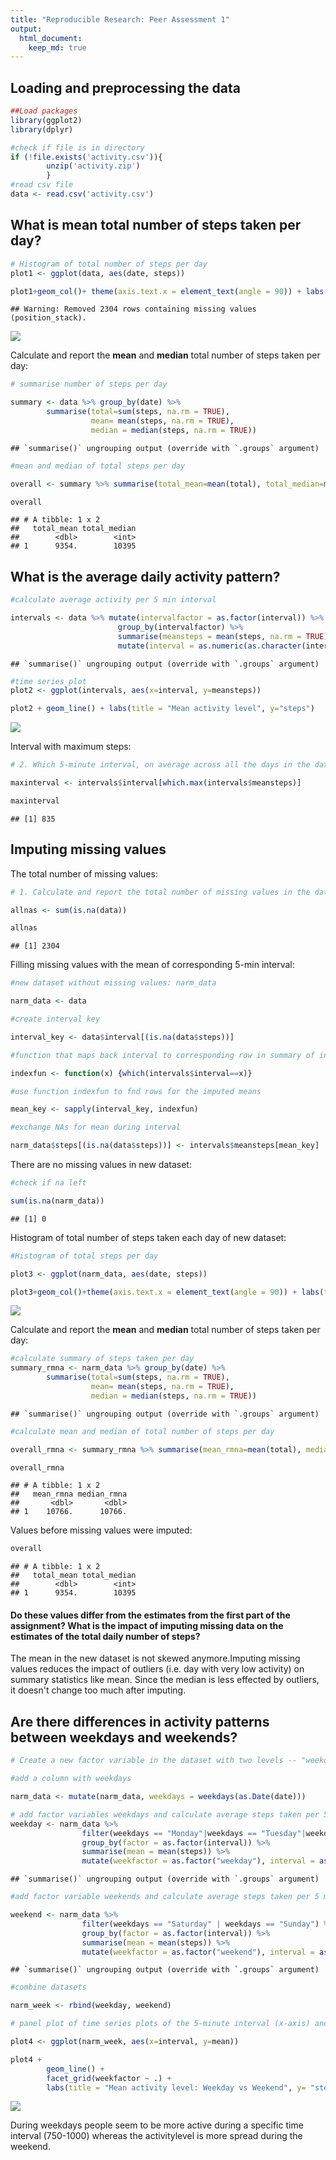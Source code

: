 ```yaml
---
title: "Reproducible Research: Peer Assessment 1"
output: 
  html_document:
    keep_md: true
---
```



## Loading and preprocessing the data


```r
##Load packages
library(ggplot2)
library(dplyr)

#check if file is in directory
if (!file.exists('activity.csv')){
        unzip('activity.zip')
        }
#read csv file
data <- read.csv('activity.csv')
```

## What is mean total number of steps taken per day?

```r
# Histogram of total number of steps per day
plot1 <- ggplot(data, aes(date, steps))

plot1+geom_col()+ theme(axis.text.x = element_text(angle = 90)) + labs(title = "Number of steps taken each day")
```

```
## Warning: Removed 2304 rows containing missing values (position_stack).
```

![](PA1_template_files/figure-html/unnamed-chunk-2-1.png)<!-- -->

Calculate and report the **mean** and **median** total number of steps taken per day:


```r
# summarise number of steps per day

summary <- data %>% group_by(date) %>%
        summarise(total=sum(steps, na.rm = TRUE), 
                  mean= mean(steps, na.rm = TRUE), 
                  median = median(steps, na.rm = TRUE))
```

```
## `summarise()` ungrouping output (override with `.groups` argument)
```

```r
#mean and median of total steps per day

overall <- summary %>% summarise(total_mean=mean(total), total_median=median(total))

overall
```

```
## # A tibble: 1 x 2
##   total_mean total_median
##        <dbl>        <int>
## 1      9354.        10395
```

## What is the average daily activity pattern?

```r
#calculate average activity per 5 min interval

intervals <- data %>% mutate(intervalfactor = as.factor(interval)) %>% 
                        group_by(intervalfactor) %>%
                        summarise(meansteps = mean(steps, na.rm = TRUE)) %>%
                        mutate(interval = as.numeric(as.character(intervalfactor)))
```

```
## `summarise()` ungrouping output (override with `.groups` argument)
```

```r
#time series plot
plot2 <- ggplot(intervals, aes(x=interval, y=meansteps))

plot2 + geom_line() + labs(title = "Mean activity level", y="steps")
```

![](PA1_template_files/figure-html/unnamed-chunk-4-1.png)<!-- -->

Interval with maximum steps: 


```r
# 2. Which 5-minute interval, on average across all the days in the dataset, contains the maximum number of steps?

maxinterval <- intervals$interval[which.max(intervals$meansteps)]

maxinterval
```

```
## [1] 835
```


## Imputing missing values

The total number of missing values:


```r
# 1. Calculate and report the total number of missing values in the dataset (i.e. the total number of rows with `NA`s)

allnas <- sum(is.na(data))

allnas
```

```
## [1] 2304
```

Filling missing values with the mean of corresponding 5-min interval:


```r
#new dataset without missing values: narm_data

narm_data <- data

#create interval key

interval_key <- data$interval[(is.na(data$steps))]

#function that maps back interval to corresponding row in summary of intervals

indexfun <- function(x) {which(intervals$interval==x)}

#use function indexfun to fnd rows for the imputed means

mean_key <- sapply(interval_key, indexfun)

#exchange NAs for mean during interval

narm_data$steps[(is.na(data$steps))] <- intervals$meansteps[mean_key]
```

There are no missing values in new dataset:

```r
#check if na left

sum(is.na(narm_data))
```

```
## [1] 0
```

Histogram of total number of steps taken each day of new dataset:


```r
#Histogram of total steps per day

plot3 <- ggplot(narm_data, aes(date, steps))

plot3+geom_col()+theme(axis.text.x = element_text(angle = 90)) + labs(title= "Steps per day (after removing missing values)")
```

![](PA1_template_files/figure-html/unnamed-chunk-9-1.png)<!-- -->

Calculate and report the **mean** and **median** total number of steps taken per day:


```r
#calculate summary of steps taken per day
summary_rmna <- narm_data %>% group_by(date) %>%
        summarise(total=sum(steps, na.rm = TRUE), 
                  mean= mean(steps, na.rm = TRUE), 
                  median = median(steps, na.rm = TRUE))
```

```
## `summarise()` ungrouping output (override with `.groups` argument)
```

```r
#calculate mean and median of total number of steps per day

overall_rmna <- summary_rmna %>% summarise(mean_rmna=mean(total), median_rmna=median(total))

overall_rmna
```

```
## # A tibble: 1 x 2
##   mean_rmna median_rmna
##       <dbl>       <dbl>
## 1    10766.      10766.
```
Values before missing values were imputed:


```r
overall
```

```
## # A tibble: 1 x 2
##   total_mean total_median
##        <dbl>        <int>
## 1      9354.        10395
```

#### Do these values differ from the estimates from the first part of the assignment? What is the impact of imputing missing data on the estimates of the total daily number of steps?

The mean in the new dataset is not skewed anymore.Imputing missing values reduces the impact of outliers (i.e. day with very low activity) on summary statistics like mean. Since the median is less effected by outliers, it doesn't change too much after imputing.

## Are there differences in activity patterns between weekdays and weekends?


```r
# Create a new factor variable in the dataset with two levels -- "weekday" and "weekend" indicating whether a given date is a weekday or weekend day.

#add a column with weekdays

narm_data <- mutate(narm_data, weekdays = weekdays(as.Date(date)))

# add factor variables weekdays and calculate average steps taken per 5 min interval on weekdays
weekday <- narm_data %>% 
                filter(weekdays == "Monday"|weekdays == "Tuesday"|weekdays == "Wednesday"|weekdays == "Thursday"| weekdays == "Friday") %>%
                group_by(factor = as.factor(interval)) %>%
                summarise(mean = mean(steps)) %>%
                mutate(weekfactor = as.factor("weekday"), interval = as.numeric(as.character(factor)))
```

```
## `summarise()` ungrouping output (override with `.groups` argument)
```

```r
#add factor variable weekends and calculate average steps taken per 5 min interval on weekends

weekend <- narm_data %>% 
                filter(weekdays == "Saturday" | weekdays == "Sunday") %>%
                group_by(factor = as.factor(interval)) %>%
                summarise(mean = mean(steps)) %>%
                mutate(weekfactor = as.factor("weekend"), interval = as.numeric(as.character(factor)))
```

```
## `summarise()` ungrouping output (override with `.groups` argument)
```

```r
#combine datasets

narm_week <- rbind(weekday, weekend)

# panel plot of time series plots of the 5-minute interval (x-axis) and the average number of steps taken

plot4 <- ggplot(narm_week, aes(x=interval, y=mean))

plot4 + 
        geom_line() + 
        facet_grid(weekfactor ~ .) + 
        labs(title = "Mean activity level: Weekday vs Weekend", y= "steps")
```

![](PA1_template_files/figure-html/unnamed-chunk-12-1.png)<!-- -->


During weekdays people seem to be more active during a specific time interval (750-1000) whereas the activitylevel is more spread during the weekend.
